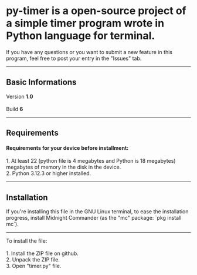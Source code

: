 # py-timer is a open-source project of a simple timer program wrote in Python language for terminal.
If you have any questions or you want to submit a new feature in this program, feel free to post your entry in the "Issues" tab.
<hr>
<h2>Basic Informations</h2>
Version <b>1.0</b>
<br>
<br>
Build <b>6</b>
<hr>
<h2>Requirements</h2>
<h4>Requirements for your device before installment:</h4>
1. At least 22 (python file is 4 megabytes and Python is 18 megabytes) megabytes of memory in the disk in the device.
<br>
2. Python 3.12.3 or higher installed.
<hr>
<h2>Installation</h2>
If you're installing this file in the GNU Linux terminal, to ease the installation progress, install Midnight Commander (as the "mc" package: `pkg install mc`).
<hr>
To install the file:
<br>
<br>
1. Install the ZIP file on github.
<br>
2. Unpack the ZIP file.
<br>
3. Open "timer.py" file.
